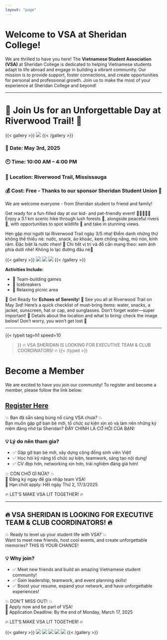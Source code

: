 ```yaml
---
layout: "page"
---
```


# Welcome to VSA at Sheridan College!

We are thrilled to have you here! The **Vietnamese Student Association (VSA)** at Sheridan College is dedicated to helping Vietnamese students adapt to life abroad and engage in building a vibrant community. Our mission is to provide support, foster connections, and create opportunities for personal and professional growth. Join us to make the most of your experience at Sheridan College and beyond!

---

# 🌟 **Join Us for an Unforgettable Day at Riverwood Trail!** 🌟  

{{< gallery >}}
  <img src="Hiking.png" class="grid-w50" />
{{< /gallery >}}

### 📅  **Date:**  **May 3rd, 2025**  
### 🕙 **Time:** 10:00 AM – 4:00 PM  
### 📍 **Location:** Riverwood Trail, Mississauga  
### 💰 **Cost:** Free - Thanks to our sponsor Sheridan Student Union 💪

We are welcome everyone - from Sheridan student to friend and family!

Get ready for a fun-filled day at our kid- and pet-friendly event! 🐾👨‍👩‍👧‍👦 Enjoy a 3.1 km scenic hike through lush forests 🌳, alongside peaceful rivers 🌊, with opportunities to spot wildlife 🦌 and take in stunning views. 


Hẹn gặp mọi người tại Riverwood Trail ngày 3/5 nha!
Điểm danh những thứ không thể thiếu nè: nước, snack, áo khoác, kem chống nắng, mũ nón, kính râm. Đặc biệt là nước nhen!
📍 Chi tiết vị trí và đồ cần mang theo: xem ảnh phía dưới nhé! Không lo lạc đường đâu nè🤗

{{< gallery >}}
  <img src="banner.jpg" class="grid-w33" />
  <img src="map.jpg" class="grid-w33" />
  <img src="bring.jpg" class="grid-w33" />
{{< /gallery >}}

**Activities Include:**
- 🤝 Team-building games  
- 🎉 Icebreakers  
- 🧺 Relaxing picnic area  

🌲 Get Ready for 𝐄𝐜𝐡𝐨𝐞𝐬 𝐨𝐟 𝐒𝐞𝐫𝐞𝐧𝐢𝐭𝐲! 🌲
See you all at Riverwood Trail on May 3rd!
Here’s a quick checklist of must-bring items: water, snacks, a jacket, sunscreen, hat or cap, and sunglasses. Don’t forget water—super important!
📍 Details about the location and what to bring: check the image below! Don’t worry, you won’t get lost 🤗

---


{{< typeit 
  tag=h1
  speed=10
>}}
🔥 VSA SHERIDAN IS LOOKING FOR EXECUTIVE TEAM & CLUB COORDINATORS! 🔥  {{< /typeit >}}


# Become a Member

We are excited to have you join our community! To register and become a member, please follow the link below:
## **[Register Here](https://l.facebook.com/l.php?u=https%3A%2F%2Fdocs.google.com%2Fforms%2Fd%2F18aj2xzOYZMN3J2AScvola3tjTapwPW2pZqDIpKXYxQM%2Fedit%3Ffbclid%3DIwZXh0bgNhZW0CMTAAAR1VyGuBUW5IqnknGm_8XqRbNJ6-u8_FgdbjLzCACkk3wU1JsbQqtlgZHWQ_aem_hE0f5d9kv2YIRnQz17oOsQ&h=AT0vB6D6leUa0u6NU7_t97jadSEjcjmfm--pSPnECddyettAQFOGCrxJ_VH0c_bnO891Qgu7HHx-eTppiCRA3eI7QcOmCXL96PhJGngTvcuYhXVXP6KCK2CjZDTljoHFNV_uobhrJz0nug5GrbR-WN1QJg&__tn__=-UK-R&c[0]=AT0iIIuWgvtFQ7m0Hsy0Dnb8_5p3OHrXPYbnxaLAg-tDBTCh-dB8R7144pjktxUEftBIrpXpoO5rSn7yx6O4klPBg4GQSHHMJKoqlF6XmAwc6fBZrv16ocqyF1Z8cc0A5Yrv2yp4Jsj9b7uvtSERApfkM2EHrLusOUhJ_cY7gYY9Qr4h8c_aZJlYe3IbxRE6i0E4m5gpu7ROrUXFztMiP6FO9g)**


💥 Bạn đã sẵn sàng bùng nổ cùng VSA chưa? 💥  
Bạn muốn gặp gỡ bạn bè mới, tổ chức sự kiện xịn xò và làm nên những kỷ niệm đáng nhớ tại Sheridan? ĐÂY CHÍNH LÀ CƠ HỘI CỦA BẠN!

### 💡 Lý do nên tham gia?
- ✅ Gặp gỡ bạn bè mới, xây dựng cộng đồng sinh viên Việt!
- ✅ Học hỏi kỹ năng tổ chức sự kiện, teamwork, sáng tạo nội dung!
- ✅ CV đẹp hơn, networking xịn hơn, trải nghiệm đáng giá hơn!

💥 CÒN CHỜ GÌ NỮA? 💥  
📩 Đăng ký ngay để gia nhập team VSA!  
📍 Hạn chót apply: Hết ngày Thứ 2, 17/3/2025

🔥 LET'S MAKE VSA LIT TOGETHER! 🔥

---

## 🔥 VSA SHERIDAN IS LOOKING FOR EXECUTIVE TEAM & CLUB COORDINATORS! 🔥

💥 Ready to level up your student life with VSA? 💥  
Want to meet new friends, host cool events, and create unforgettable memories? THIS IS YOUR CHANCE!

### 💡 Why join?
- ✅ Meet new friends and build an amazing Vietnamese student community!
- ✅ Gain leadership, teamwork, and event planning skills!
- ✅ Boost your resume, expand your network, and have unforgettable experiences!

💥 DON’T MISS OUT! 💥  
📩 Apply now and be part of VSA!  
📍 Application Deadline: By the end of Monday, March 17, 2025

🔥 LET’S MAKE VSA LIT TOGETHER! 🔥

{{< gallery >}}
  <img src="./engagement-coordinatior.jpeg" class="grid-w33" />
  <img src="./content-creator.jpeg" class="grid-w33" />
  <img src="./academic.jpeg" class="grid-w33" />
  <img src="./art.jpeg" class="grid-w33" />
  <img src="./sport.jpeg" class="grid-w33" />
{{< /gallery >}}
